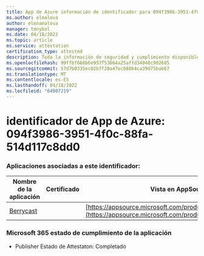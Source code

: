 ```yaml
---
title: App de Azure información de identificador para 094f3986-3951-4f0c-88fa-514d117c8dd0
ms.author: elmalova
author: elenamalova
manager: tonybal
ms.date: 04/18/2022
ms.topic: article
ms.service: attestation
certification_type: attested
description: Toda la información de seguridad y cumplimiento disponible para 094f3986-3951-4f0c-88fa-514d117c8dd0.
ms.openlocfilehash: 99ffbf668b6e957f53864a25affd34040c902685
ms.sourcegitcommit: 57d7b0335ec02b7f20a47ec888b4ca39d75bab67
ms.translationtype: MT
ms.contentlocale: es-ES
ms.lasthandoff: 04/18/2022
ms.locfileid: "64907219"
---
```

# <a name="azure-app-id-094f3986-3951-4f0c-88fa-514d117c8dd0"></a>identificador de App de Azure: 094f3986-3951-4f0c-88fa-514d117c8dd0


### <a name="apps-associated-with-this-id"></a>Aplicaciones asociadas a este identificador:
| **Nombre de la aplicación** | **Certificado** | **Vista en AppSource** |
|--------------|---------------|-----------------------|
| [Berrycast](../forward/WA200002798.md) |  | [https://appsource.microsoft.com/product/office/WA200002798](https://appsource.microsoft.com/product/office/WA200002798) |

### <a name="microsoft-365-app-compliance-status"></a>Microsoft 365 estado de cumplimiento de la aplicación
- Publisher Estado de Attestaton: Completado
